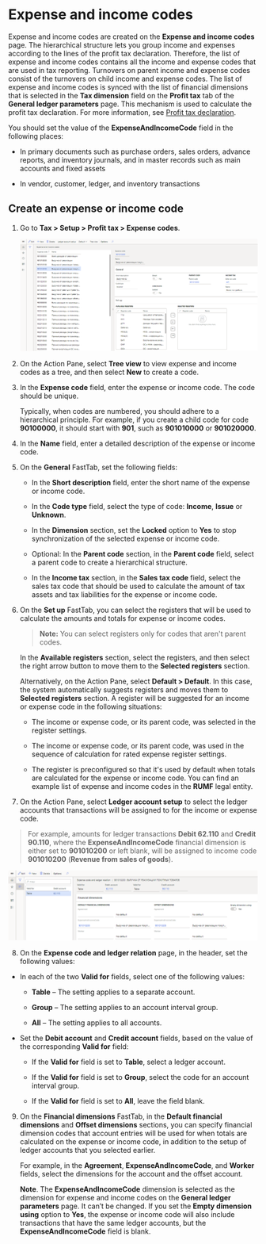 Expense and income codes
========================

Expense and income codes are created on the **Expense and income codes** page.
The hierarchical structure lets you group income and expenses according to the
lines of the profit tax declaration. Therefore, the list of expense and income
codes contains all the income and expense codes that are used in tax reporting.
Turnovers on parent income and expense codes consist of the turnovers on child
income and expense codes. The list of expense and income codes is synced with
the list of financial dimensions that is selected in the **Tax dimension** field
on the **Profit tax** tab of the **General ledger parameters** page. This
mechanism is used to calculate the profit tax declaration. For more information,
see [Profit tax
declaration](https://docs.microsoft.com/dynamics365/finance/localizations/rus-profit-tax-declaration).

You should set the value of the **ExpenseAndIncomeCode** field in the following
places:

-   In primary documents such as purchase orders, sales orders, advance reports,
    and inventory journals, and in master records such as main accounts and
    fixed assets

-   In vendor, customer, ledger, and inventory transactions

Create an expense or income code
--------------------------------

1.  Go to **Tax \> Setup \> Profit tax \> Expense codes**.

    ![](media/1_Expense_codes.png)

2.  On the Action Pane, select **Tree view** to view expense and income codes as
    a tree, and then select **New** to create a code.

3.  In the **Expense code** field, enter the expense or income code. The code
    should be unique.

    Typically, when codes are numbered, you should adhere to a hierarchical
    principle. For example, if you create a child code for code **90100000**, it
    should start with **901**, such as **901010000** or **901020000**.

4.  In the **Name** field, enter a detailed description of the expense or income
    code.

5.  On the **General** FastTab, set the following fields:

    -   In the **Short description** field, enter the short name of the expense or
        income code.

    -   In the **Code type** field, select the type of code: **Income**, **Issue**
        or **Unknown**.

    -   In the **Dimension** section, set the **Locked** option to **Yes** to stop
        synchronization of the selected expense or income code.

    -   Optional: In the **Parent code** section, in the **Parent code** field,
        select a parent code to create a hierarchical structure.

    -   In the **Income tax** section, in the **Sales tax code** field, select the
        sales tax code that should be used to calculate the amount of tax assets and
        tax liabilities for the expense or income code.

6.  On the **Set up** FastTab, you can select the registers that will be used to
    calculate the amounts and totals for expense or income codes.

    >   **Note:** You can select registers only for codes that aren't parent codes.

    In the **Available registers** section, select the registers, and then
    select the right arrow button to move them to the **Selected registers**
    section.

    Alternatively, on the Action Pane, select **Default \> Default**. In this case,
    the system automatically suggests registers and moves them to **Selected
    registers** section. A register will be suggested for an income or expense code
    in the following situations:

    -   The income or expense code, or its parent code, was selected in the register
        settings.

    -   The income or expense code, or its parent code, was used in the sequence of
        calculation for rated expense register settings.

    -   The register is preconfigured so that it's used by default when totals are
        calculated for the expense or income code. You can find an example list of
        expense and income codes in the **RUMF** legal entity.

7.  On the Action Pane, select **Ledger account setup** to select the ledger
    accounts that transactions will be assigned to for the income or expense
    code.

>   For example, amounts for ledger transactions **Debit 62.110** and **Credit
>   90.110**, where the **ExpenseAndIncomeCode** financial dimension is either
>   set to **901010200** or left blank, will be assigned to income code
>   **901010200** (**Revenue from sales of goods**).

![A screenshot of a computer Description automatically generated](media/2_Expense_code_and_ledger_relation.png)

8.  On the **Expense code and ledger relation** page, in the header, set the
    following values:

-   In each of the two **Valid for** fields, select one of the following values:

    -   **Table** – The setting applies to a separate account.

    -   **Group** – The setting applies to an account interval group.

    -   **All** – The setting applies to all accounts.

-   Set the **Debit account** and **Credit account** fields, based on the value
    of the corresponding **Valid for** field:

    -   If the **Valid for** field is set to **Table**, select a ledger account.

    -   If the **Valid for** field is set to **Group**, select the code for an
        account interval group.

    -   If the **Valid for** field is set to **All**, leave the field blank.

9.  On the **Financial dimensions** FastTab, in the **Default financial
    dimensions** and **Offset dimensions** sections, you can specify financial
    dimension codes that account entries will be used for when totals are
    calculated on the expense or income code, in addition to the setup of ledger
    accounts that you selected earlier.

    For example, in the **Agreement**, **ExpenseAndIncomeCode**, and **Worker**
    fields, select the dimensions for the account and the offset account.

    **Note**. The **ExpenseAndIncomeCode** dimension is selected as the
    dimension for expense and income codes on the **General ledger parameters**
    page. It can’t be changed. If you set the **Empty dimension using** option
    to **Yes**, the expense or income code will also include transactions that
    have the same ledger accounts, but the **ExpenseAndIncomeCode** field is
    blank.
